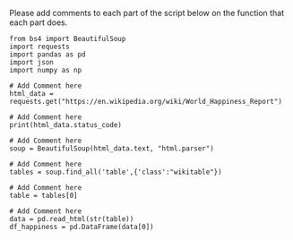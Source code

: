 Please add comments to each part of the script below on the function that each part does. 

```
from bs4 import BeautifulSoup
import requests
import pandas as pd
import json
import numpy as np

# Add Comment here
html_data = requests.get("https://en.wikipedia.org/wiki/World_Happiness_Report")

# Add Comment here
print(html_data.status_code)

# Add Comment here
soup = BeautifulSoup(html_data.text, "html.parser")

# Add Comment here
tables = soup.find_all('table',{'class':"wikitable"})

# Add Comment here
table = tables[0]

# Add Comment here
data = pd.read_html(str(table))
df_happiness = pd.DataFrame(data[0])
```